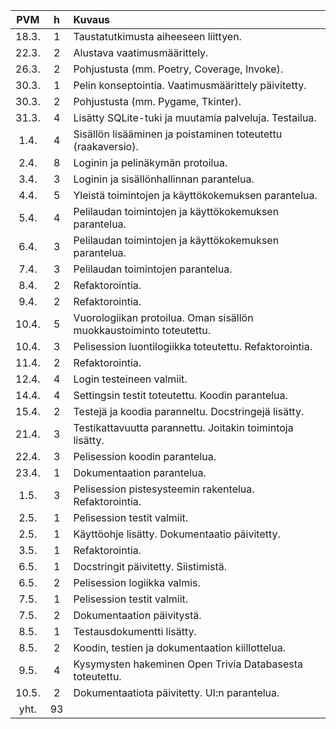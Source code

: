 |  PVM  |  h  | Kuvaus                                                              |
|:-----:|:---:|:--------------------------------------------------------------------|
| 18.3. |  1  | Taustatutkimusta aiheeseen liittyen.                                |
| 22.3. |  2  | Alustava vaatimusmäärittely.                                        |
| 26.3. |  2  | Pohjustusta (mm. Poetry, Coverage, Invoke).                         |
| 30.3. |  1  | Pelin konseptointia. Vaatimusmäärittely päivitetty.                 |
| 30.3. |  2  | Pohjustusta (mm. Pygame, Tkinter).                                  |
| 31.3. |  4  | Lisätty SQLite-tuki ja muutamia palveluja. Testailua.               |
|  1.4. |  4  | Sisällön lisääminen ja poistaminen toteutettu (raakaversio).        |
|  2.4. |  8  | Loginin ja pelinäkymän protoilua.                                   |
|  3.4. |  3  | Loginin ja sisällönhallinnan parantelua.                            |
|  4.4. |  5  | Yleistä toimintojen ja käyttökokemuksen parantelua.                 |
|  5.4. |  4  | Pelilaudan toimintojen ja käyttökokemuksen parantelua.              |
|  6.4. |  3  | Pelilaudan toimintojen ja käyttökokemuksen parantelua.              |
|  7.4. |  3  | Pelilaudan toimintojen parantelua.                                  |
|  8.4. |  2  | Refaktorointia.                                                     |
|  9.4. |  2  | Refaktorointia.                                                     |
| 10.4. |  5  | Vuorologiikan protoilua. Oman sisällön muokkaustoiminto toteutettu. |
| 10.4. |  3  | Pelisession luontilogiikka toteutettu. Refaktorointia.              |
| 11.4. |  2  | Refaktorointia.                                                     |
| 12.4. |  4  | Login testeineen valmiit.                                           |
| 14.4. |  4  | Settingsin testit toteutettu. Koodin parantelua.                    |
| 15.4. |  2  | Testejä ja koodia paranneltu. Docstringejä lisätty.                 |
| 21.4. |  3  | Testikattavuutta parannettu. Joitakin toimintoja lisätty.           |
| 22.4. |  3  | Pelisession koodin parantelua.                                      |
| 23.4. |  1  | Dokumentaation parantelua.                                          |
|  1.5. |  3  | Pelisession pistesysteemin rakentelua. Refaktorointia.              |
|  2.5. |  1  | Pelisession testit valmiit.                                         |
|  2.5. |  1  | Käyttöohje lisätty. Dokumentaatio päivitetty.                       |
|  3.5. |  1  | Refaktorointia.                                                     |
|  6.5. |  1  | Docstringit päivitetty. Siistimistä.                                |
|  6.5. |  2  | Pelisession logiikka valmis.                                        |
|  7.5. |  1  | Pelisession testit valmiit.                                         |
|  7.5. |  2  | Dokumentaation päivitystä.                                          |
|  8.5. |  1  | Testausdokumentti lisätty.                                          |
|  8.5. |  2  | Koodin, testien ja dokumentaation kiillottelua.                     |
|  9.5. |  4  | Kysymysten hakeminen Open Trivia Databasesta toteutettu.            |
| 10.5. |  2  | Dokumentaatiota päivitetty. UI:n parantelua.                        |
|  yht. | 93  |                                                                     |
